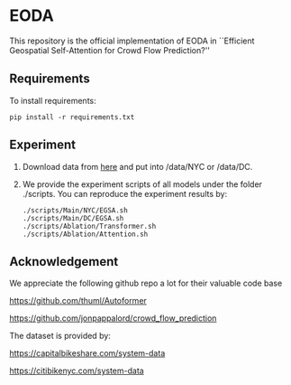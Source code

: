 # EODA 

This repository is the official implementation of EODA in ``Efficient Geospatial Self-Attention for Crowd Flow Prediction?'' 

<!-- div align="center" -->
<!-- img src="https://github.com/anonylabo/EODA/blob/main/figure/GTFormer.png" width="1000" alt="Figure" title="Architecture of EODA" -->
<!-- /div -->


## Requirements

To install requirements:

```setup
pip install -r requirements.txt
```

## Experiment

1. Download data from [here](https://drive.google.com/drive/folders/1B9WRpkfHn48VfkaHjnErgQ5yb8Vv6PSj?usp=drive_link) and put into /data/NYC or /data/DC.


2. We provide the experiment scripts of all models under the folder ./scripts. You can reproduce the experiment results by:
   ```
   ./scripts/Main/NYC/EGSA.sh
   ./scripts/Main/DC/EGSA.sh
   ./scripts/Ablation/Transformer.sh
   ./scripts/Ablation/Attention.sh
   ``` 


## Acknowledgement

We appreciate the following github repo a lot for their valuable code base

https://github.com/thuml/Autoformer

https://github.com/jonpappalord/crowd_flow_prediction

The dataset is provided by:

https://capitalbikeshare.com/system-data

https://citibikenyc.com/system-data


